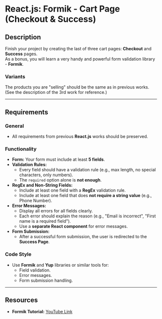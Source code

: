# React.js: Formik - Cart Page (Checkout & Success)

## Description
Finish your project by creating the last of three cart pages: **Checkout** and **Success** pages.  
As a bonus, you will learn a very handy and powerful form validation library - **Formik**.

### Variants
The products you are "selling" should be the same as in previous works. (See the description of the 3rd work for reference.)

---

## Requirements

### General
- All requirements from previous **React.js** works should be preserved.

### Functionality
- **Form:** Your form must include at least **5 fields**.
- **Validation Rules:** 
  - Every field should have a validation rule (e.g., max length, no special characters, only numbers).
  - The `required` option alone is **not enough**.
- **RegEx and Non-String Fields:** 
  - Include at least one field with a **RegEx** validation rule.
  - Include at least one field that does **not require a string value** (e.g., Phone Number).
- **Error Messages:**
  - Display all errors for all fields clearly.
  - Each error should explain the reason (e.g., "Email is incorrect", "First name is a required field").
  - Use a **separate React component** for error messages.
- **Form Submission:**
  - After a successful form submission, the user is redirected to the **Success Page**.

### Code Style
- Use **Formik** and **Yup** libraries or similar tools for:
  - Field validation.
  - Error messages.
  - Form submission handling.

---

## Resources
- **Formik Tutorial:** [YouTube Link](https://youtu.be/3sXYK60T6Us?t=390)
